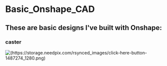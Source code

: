 # Basic_Onshape_CAD
## These are basic designs I've built with Onshape:
### caster
![(https://storage.needpix.com/rsynced_images/click-here-button-1487274_1280.png)](https://cvilleschools.onshape.com/documents/f17b32973a80d2a56a647c10/w/fd2d9b519a282c3d5eb78bf3/e/87a88c2dc5a094b2cc6ccc63)
